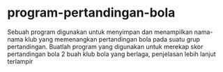 # program-pertandingan-bola
Sebuah program digunakan untuk menyimpan dan menampilkan nama-nama klub yang  memenangkan pertandingan bola pada suatu grup pertandingan. Buatlah program yang  digunakan untuk merekap skor pertandingan bola 2 buah klub bola yang berlaga, penjelasan lebih lanjut terlampir
